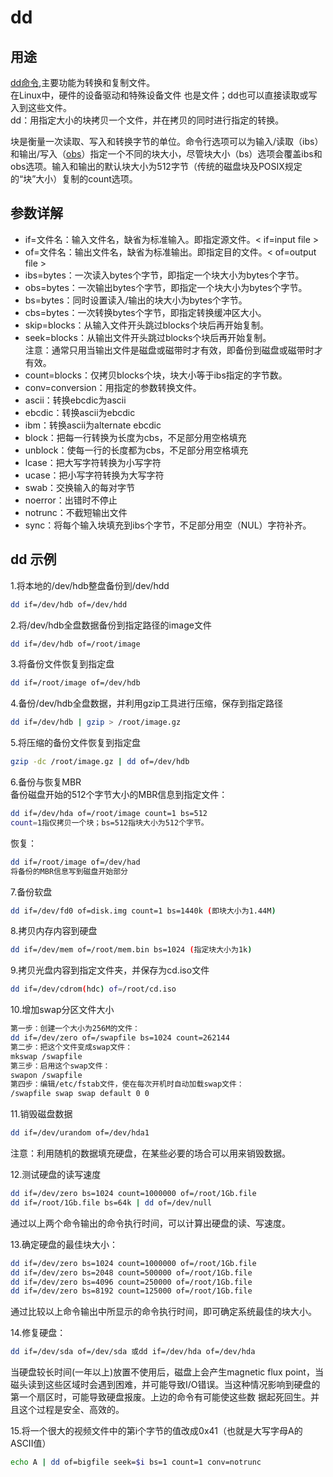 # dd

## 用途

[dd命令](https://so.csdn.net/so/search?q=dd%E5%91%BD%E4%BB%A4&spm=1001.2101.3001.7020),主要功能为转换和复制文件。  
在Linux中，硬件的设备驱动和特殊设备文件 也是文件；dd也可以直接读取或写入到这些文件。  
dd：用指定大小的块拷贝一个文件，并在拷贝的同时进行指定的转换。

块是衡量一次读取、写入和转换字节的单位。命令行选项可以为输入/读取（ibs）和输出/写入（[obs](https://so.csdn.net/so/search?q=obs&spm=1001.2101.3001.7020)）指定一个不同的块大小，尽管块大小（bs）选项会覆盖ibs和obs选项。输入和输出的默认块大小为512字节（传统的磁盘块及POSIX规定的“块”大小）复制的count选项。

## 参数详解

- if=文件名：输入文件名，缺省为标准输入。即指定源文件。< if=input file >
- of=文件名：输出文件名，缺省为标准输出。即指定目的文件。< of=output file >
- ibs=bytes：一次读入bytes个字节，即指定一个块大小为bytes个字节。
- obs=bytes：一次输出bytes个字节，即指定一个块大小为bytes个字节。
- bs=bytes：同时设置读入/输出的块大小为bytes个字节。
- cbs=bytes：一次转换bytes个字节，即指定转换缓冲区大小。
- skip=blocks：从输入文件开头跳过blocks个块后再开始复制。
- seek=blocks：从输出文件开头跳过blocks个块后再开始复制。  
    注意：通常只用当输出文件是磁盘或磁带时才有效，即备份到磁盘或磁带时才有效。
- count=blocks：仅拷贝blocks个块，块大小等于ibs指定的字节数。
- conv=conversion：用指定的参数转换文件。
- ascii：转换ebcdic为ascii
- ebcdic：转换ascii为ebcdic
- ibm：转换ascii为alternate ebcdic
- block：把每一行转换为长度为cbs，不足部分用空格填充
- unblock：使每一行的长度都为cbs，不足部分用空格填充
- lcase：把大写字符转换为小写字符
- ucase：把小写字符转换为大写字符
- swab：交换输入的每对字节
- noerror：出错时不停止
- notrunc：不截短输出文件
- sync：将每个输入块填充到ibs个字节，不足部分用空（NUL）字符补齐。

## dd 示例

1.将本地的/dev/hdb整盘备份到/dev/hdd

```bash
dd if=/dev/hdb of=/dev/hdd
```

2.将/dev/hdb全盘数据备份到指定路径的image文件

```bash
dd if=/dev/hdb of=/root/image
```

3.将备份文件恢复到指定盘

```bash
dd if=/root/image of=/dev/hdb
```

4.备份/dev/hdb全盘数据，并利用gzip工具进行压缩，保存到指定路径

```bash
dd if=/dev/hdb | gzip > /root/image.gz
```

5.将压缩的备份文件恢复到指定盘

```bash
gzip -dc /root/image.gz | dd of=/dev/hdb
```

6.备份与恢复MBR  
备份磁盘开始的512个字节大小的MBR信息到指定文件：

```bash
dd if=/dev/hda of=/root/image count=1 bs=512
count=1指仅拷贝一个块；bs=512指块大小为512个字节。
```

恢复：

```bash
dd if=/root/image of=/dev/had
将备份的MBR信息写到磁盘开始部分
```

7.备份软盘

```bash
dd if=/dev/fd0 of=disk.img count=1 bs=1440k (即块大小为1.44M)
```

8.拷贝内存内容到硬盘

```bash
dd if=/dev/mem of=/root/mem.bin bs=1024 (指定块大小为1k)
```

9.拷贝光盘内容到指定文件夹，并保存为cd.iso文件

```bash
dd if=/dev/cdrom(hdc) of=/root/cd.iso
```

10.增加swap分区文件大小

```bash
第一步：创建一个大小为256M的文件：
dd if=/dev/zero of=/swapfile bs=1024 count=262144
第二步：把这个文件变成swap文件：
mkswap /swapfile
第三步：启用这个swap文件：
swapon /swapfile
第四步：编辑/etc/fstab文件，使在每次开机时自动加载swap文件：
/swapfile swap swap default 0 0
```

11.销毁磁盘数据

```bash
dd if=/dev/urandom of=/dev/hda1
```

注意：利用随机的数据填充硬盘，在某些必要的场合可以用来销毁数据。

12.测试硬盘的读写速度

```bash
dd if=/dev/zero bs=1024 count=1000000 of=/root/1Gb.file
dd if=/root/1Gb.file bs=64k | dd of=/dev/null
```

通过以上两个命令输出的命令执行时间，可以计算出硬盘的读、写速度。

13.确定硬盘的最佳块大小：

```bash
dd if=/dev/zero bs=1024 count=1000000 of=/root/1Gb.file
dd if=/dev/zero bs=2048 count=500000 of=/root/1Gb.file
dd if=/dev/zero bs=4096 count=250000 of=/root/1Gb.file
dd if=/dev/zero bs=8192 count=125000 of=/root/1Gb.file
```

通过比较以上命令输出中所显示的命令执行时间，即可确定系统最佳的块大小。

14.修复硬盘：

```bash
dd if=/dev/sda of=/dev/sda 或dd if=/dev/hda of=/dev/hda
```

当硬盘较长时间(一年以上)放置不使用后，磁盘上会产生magnetic flux point，当磁头读到这些区域时会遇到困难，并可能导致I/O错误。当这种情况影响到硬盘的第一个扇区时，可能导致硬盘报废。上边的命令有可能使这些数 据起死回生。并且这个过程是安全、高效的。

15.将一个很大的视频文件中的第i个字节的值改成0x41（也就是大写字母A的ASCII值）

```bash
echo A | dd of=bigfile seek=$i bs=1 count=1 conv=notrunc
```
